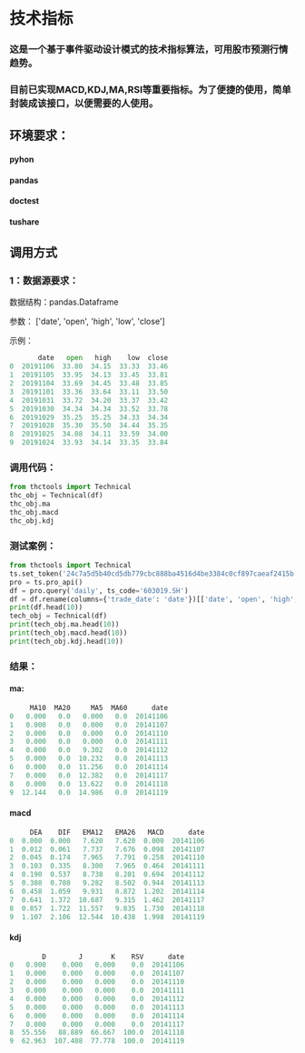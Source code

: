 # 技术指标
### 这是一个基于事件驱动设计模式的技术指标算法，可用股市预测行情趋势。
### 目前已实现MACD,KDJ,MA,RSI等重要指标。为了便捷的使用，简单封装成该接口，以便需要的人使用。

## 环境要求：
#### pyhon
#### pandas
#### doctest
#### tushare

## 调用方式

### 1：数据源要求：
   数据结构：pandas.Dataframe

   参数：
   ['date', 'open', 'high', 'low', 'close']
   
   示例：
``` python
       date   open   high    low  close
0  20191106  33.80  34.15  33.33  33.46
1  20191105  33.95  34.13  33.45  33.81
2  20191104  33.69  34.45  33.48  33.85
3  20191101  33.36  33.64  33.11  33.50
4  20191031  33.72  34.20  33.37  33.42
5  20191030  34.34  34.34  33.52  33.78
6  20191029  35.25  35.25  34.33  34.34
7  20191028  35.30  35.50  34.44  35.35
8  20191025  34.08  34.11  33.59  34.00
9  20191024  33.93  34.14  33.35  33.84
```

### 调用代码：

``` python
from thctools import Technical
thc_obj = Technical(df)
thc_obj.ma
thc_obj.macd
thc_obj.kdj
```

### 测试案例：
``` python
from thctools import Technical
ts.set_token('24c7a5d5b40cd5db779cbc888ba4516d4be3384c0cf897caeaf2415b')
pro = ts.pro_api()
df = pro.query('daily', ts_code='603019.SH')
df = df.rename(columns={'trade_date': 'date'})[['date', 'open', 'high', 'low', 'close']]
print(df.head(10))
tech_obj = Technical(df)
print(tech_obj.ma.head(10))
print(tech_obj.macd.head(10))
print(tech_obj.kdj.head(10))
```

### 结果：
#### ma:
``` python
     MA10  MA20     MA5  MA60      date
0   0.000   0.0   0.000   0.0  20141106
1   0.000   0.0   0.000   0.0  20141107
2   0.000   0.0   0.000   0.0  20141110
3   0.000   0.0   0.000   0.0  20141111
4   0.000   0.0   9.302   0.0  20141112
5   0.000   0.0  10.232   0.0  20141113
6   0.000   0.0  11.256   0.0  20141114
7   0.000   0.0  12.382   0.0  20141117
8   0.000   0.0  13.622   0.0  20141118
9  12.144   0.0  14.986   0.0  20141119
```
#### macd

``` python
     DEA    DIF   EMA12   EMA26   MACD      date
0  0.000  0.000   7.620   7.620  0.000  20141106
1  0.012  0.061   7.737   7.676  0.098  20141107
2  0.045  0.174   7.965   7.791  0.258  20141110
3  0.103  0.335   8.300   7.965  0.464  20141111
4  0.190  0.537   8.738   8.201  0.694  20141112
5  0.308  0.780   9.282   8.502  0.944  20141113
6  0.458  1.059   9.931   8.872  1.202  20141114
7  0.641  1.372  10.687   9.315  1.462  20141117
8  0.857  1.722  11.557   9.835  1.730  20141118
9  1.107  2.106  12.544  10.438  1.998  20141119
```

#### kdj

``` python
        D        J       K    RSV      date
0   0.000    0.000   0.000    0.0  20141106
1   0.000    0.000   0.000    0.0  20141107
2   0.000    0.000   0.000    0.0  20141110
3   0.000    0.000   0.000    0.0  20141111
4   0.000    0.000   0.000    0.0  20141112
5   0.000    0.000   0.000    0.0  20141113
6   0.000    0.000   0.000    0.0  20141114
7   0.000    0.000   0.000    0.0  20141117
8  55.556   88.889  66.667  100.0  20141118
9  62.963  107.408  77.778  100.0  20141119
```

